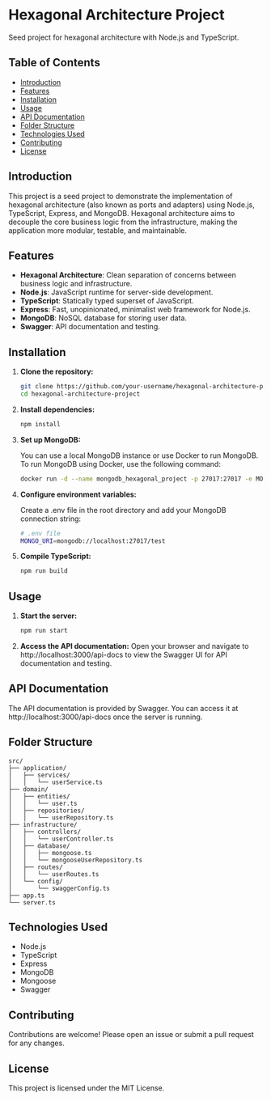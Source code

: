 # Hexagonal Architecture Project

Seed project for hexagonal architecture with Node.js and TypeScript.

## Table of Contents

- [Introduction](#introduction)
- [Features](#features)
- [Installation](#installation)
- [Usage](#usage)
- [API Documentation](#api-documentation)
- [Folder Structure](#folder-structure)
- [Technologies Used](#technologies-used)
- [Contributing](#contributing)
- [License](#license)

## Introduction

This project is a seed project to demonstrate the implementation of hexagonal architecture (also known as ports and adapters) using Node.js, TypeScript, Express, and MongoDB. Hexagonal architecture aims to decouple the core business logic from the infrastructure, making the application more modular, testable, and maintainable.

## Features

- **Hexagonal Architecture**: Clean separation of concerns between business logic and infrastructure.
- **Node.js**: JavaScript runtime for server-side development.
- **TypeScript**: Statically typed superset of JavaScript.
- **Express**: Fast, unopinionated, minimalist web framework for Node.js.
- **MongoDB**: NoSQL database for storing user data.
- **Swagger**: API documentation and testing.

## Installation

1. **Clone the repository:**

   ```bash
   git clone https://github.com/your-username/hexagonal-architecture-project.git
   cd hexagonal-architecture-project

2. **Install dependencies:**

	```bash
	npm install

3. **Set up MongoDB:**

    You can use a local MongoDB instance or use Docker to run MongoDB. To run MongoDB using Docker,       use the following command:

	```bash
	docker run -d --name mongodb_hexagonal_project -p 27017:27017 -e MONGO_INITDB_DATABASE=test mongo

4. **Configure environment variables:**

    Create a .env file in the root directory and add your MongoDB connection string:

    ```bash
    # .env file
    MONGO_URI=mongodb://localhost:27017/test

5. **Compile TypeScript:**

    ```bash
    npm run build

## Usage

1. **Start the server:**

    ```bash
    npm run start

2. **Access the API documentation:**
Open your browser and navigate to http://localhost:3000/api-docs to view the Swagger UI for API documentation and testing.

## API Documentation
The API documentation is provided by Swagger. You can access it at http://localhost:3000/api-docs once the server is running.

## Folder Structure
```arduino
src/
├── application/
│   ├── services/
│   │   └── userService.ts
├── domain/
│   ├── entities/
│   │   └── user.ts
│   ├── repositories/
│   │   └── userRepository.ts
├── infrastructure/
│   ├── controllers/
│   │   └── userController.ts
│   ├── database/
│   │   ├── mongoose.ts
│   │   └── mongooseUserRepository.ts
│   ├── routes/
│   │   └── userRoutes.ts
│   └── config/
│       └── swaggerConfig.ts
├── app.ts
└── server.ts
```

## Technologies Used
- Node.js
- TypeScript
- Express
- MongoDB
- Mongoose
- Swagger

## Contributing
Contributions are welcome! Please open an issue or submit a pull request for any changes.

## License
This project is licensed under the MIT License.